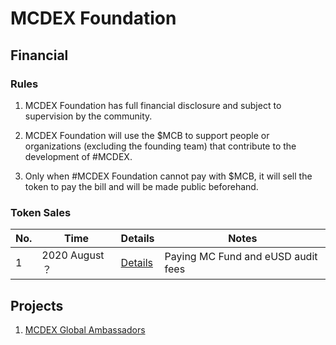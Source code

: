 # MCDEX Foundation


## Financial 

### Rules

1. MCDEX Foundation has full financial disclosure and subject to supervision by the community.

2. MCDEX Foundation will use the $MCB to support people or organizations (excluding the founding team) that contribute to the development of #MCDEX.

3. Only when #MCDEX Foundation cannot pay with $MCB, it will sell the token to pay the bill and will be made public beforehand.

### Token Sales

| No. | Time          | Details | Notes |
|-----|---------------|---------|-------|
|  1  | 2020 August ？  | [Details](financial/token-sales/1.md) | Paying MC Fund and eUSD audit fees|

## Projects
1. [MCDEX Global Ambassadors](projects/ambassadors.md)
